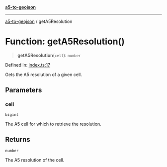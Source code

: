 [**a5-to-geojson**](../README.md)

***

[a5-to-geojson](../README.md) / getA5Resolution

# Function: getA5Resolution()

> **getA5Resolution**(`cell`): `number`

Defined in: [index.ts:17](https://github.com/alrico88/a5-to-geojson/blob/master/src/index.ts#L17)

Gets the A5 resolution of a given cell.

## Parameters

### cell

`bigint`

The A5 cell for which to retrieve the resolution.

## Returns

`number`

The A5 resolution of the cell.
